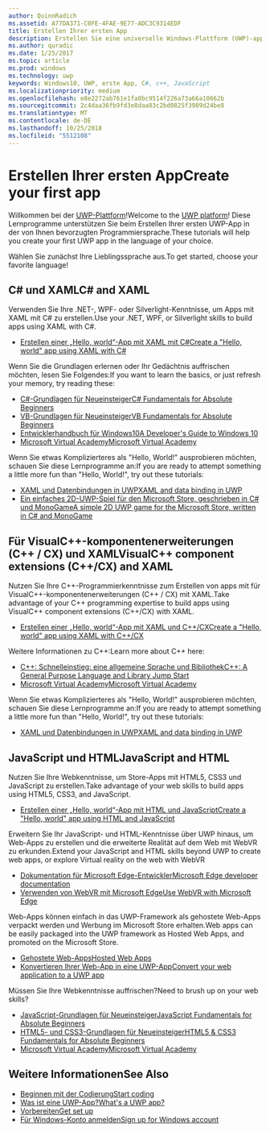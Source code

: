 ```yaml
---
author: QuinnRadich
ms.assetid: A77DA371-C0FE-4FAE-9E77-ADC3C9314EDF
title: Erstellen Ihrer ersten App
description: Erstellen Sie eine universelle Windows-Plattform (UWP)-app für Windows 10 mithilfe Ihrer bevorzugte Programmiersprache.
ms.author: quradic
ms.date: 1/25/2017
ms.topic: article
ms.prod: windows
ms.technology: uwp
keywords: Windows10, UWP, erste App, C#, c++, JavaScript
ms.localizationpriority: medium
ms.openlocfilehash: e8e2272ab761e1fa0bc9514f226a73a66a10662b
ms.sourcegitcommit: 2c4daa36fb9fd3e8daa83c2bd0825f3989d24be8
ms.translationtype: MT
ms.contentlocale: de-DE
ms.lasthandoff: 10/25/2018
ms.locfileid: "5512108"
---
```

# <a name="create-your-first-app"></a><span data-ttu-id="5146c-104">Erstellen Ihrer ersten App</span><span class="sxs-lookup"><span data-stu-id="5146c-104">Create your first app</span></span>

<span data-ttu-id="5146c-105">Willkommen bei der [UWP-Plattform](universal-application-platform-guide.md)!</span><span class="sxs-lookup"><span data-stu-id="5146c-105">Welcome to the [UWP platform](universal-application-platform-guide.md)!</span></span> <span data-ttu-id="5146c-106">Diese Lernprogramme unterstützen Sie beim Erstellen Ihrer ersten UWP-App in der von Ihnen bevorzugten Programmiersprache.</span><span class="sxs-lookup"><span data-stu-id="5146c-106">These tutorials will help you create your first UWP app in the language of your choice.</span></span>

<span data-ttu-id="5146c-107">Wählen Sie zunächst Ihre Lieblingssprache aus.</span><span class="sxs-lookup"><span data-stu-id="5146c-107">To get started, choose your favorite language!</span></span>

## <a name="c-and-xaml"></a><span data-ttu-id="5146c-108">C# und XAML</span><span class="sxs-lookup"><span data-stu-id="5146c-108">C# and XAML</span></span>

<span data-ttu-id="5146c-109">Verwenden Sie Ihre .NET-, WPF- oder Silverlight-Kenntnisse, um Apps mit XAML mit C# zu erstellen.</span><span class="sxs-lookup"><span data-stu-id="5146c-109">Use your .NET, WPF, or Silverlight skills to build apps using XAML with C#.</span></span>

* [<span data-ttu-id="5146c-110">Erstellen einer „Hello, world“-App mit XAML mit C#</span><span class="sxs-lookup"><span data-stu-id="5146c-110">Create a "Hello, world" app using XAML with C#</span></span>](create-a-hello-world-app-xaml-universal.md)

<span data-ttu-id="5146c-111">Wenn Sie die Grundlagen erlernen oder Ihr Gedächtnis auffrischen möchten, lesen Sie Folgendes:</span><span class="sxs-lookup"><span data-stu-id="5146c-111">If you want to learn the basics, or just refresh your memory, try reading these:</span></span>

* [<span data-ttu-id="5146c-112">C#-Grundlagen für Neueinsteiger</span><span class="sxs-lookup"><span data-stu-id="5146c-112">C# Fundamentals for Absolute Beginners</span></span>](https://go.microsoft.com/fwlink/?linkid=850801)
* [<span data-ttu-id="5146c-113">VB-Grundlagen für Neueinsteiger</span><span class="sxs-lookup"><span data-stu-id="5146c-113">VB Fundamentals for Absolute Beginners</span></span>](https://go.microsoft.com/fwlink/?linkid=850802)
* [<span data-ttu-id="5146c-114">Entwicklerhandbuch für Windows10</span><span class="sxs-lookup"><span data-stu-id="5146c-114">A Developer's Guide to Windows 10</span></span>](https://go.microsoft.com/fwlink/?linkid=850804)
* [<span data-ttu-id="5146c-115">Microsoft Virtual Academy</span><span class="sxs-lookup"><span data-stu-id="5146c-115">Microsoft Virtual Academy</span></span>](http://www.microsoftvirtualacademy.com/)

<span data-ttu-id="5146c-116">Wenn Sie etwas Komplizierteres als "Hello, World!" ausprobieren möchten, schauen Sie diese Lernprogramme an:</span><span class="sxs-lookup"><span data-stu-id="5146c-116">If you are ready to attempt something a little more fun than "Hello, World!", try out these tutorials:</span></span>

* [<span data-ttu-id="5146c-117">XAML und Datenbindungen in UWP</span><span class="sxs-lookup"><span data-stu-id="5146c-117">XAML and data binding in UWP</span></span>](xaml-basics-intro.md)
* [<span data-ttu-id="5146c-118">Ein einfaches 2D-UWP-Spiel für den Microsoft Store, geschrieben in C# und MonoGame</span><span class="sxs-lookup"><span data-stu-id="5146c-118">A simple 2D UWP game for the Microsoft Store, written in C# and MonoGame</span></span>](get-started-tutorial-game-mg2d.md)


## <a name="visualc-component-extensions-ccx-and-xaml"></a><span data-ttu-id="5146c-119">Für VisualC++-komponentenerweiterungen (C++ / CX) und XAML</span><span class="sxs-lookup"><span data-stu-id="5146c-119">VisualC++ component extensions (C++/CX) and XAML</span></span>

<span data-ttu-id="5146c-120">Nutzen Sie Ihre C++-Programmierkenntnisse zum Erstellen von apps mit für VisualC++-komponentenerweiterungen (C++ / CX) mit XAML.</span><span class="sxs-lookup"><span data-stu-id="5146c-120">Take advantage of your C++ programming expertise to build apps using VisualC++ component extensions (C++/CX) with XAML.</span></span>

* [<span data-ttu-id="5146c-121">Erstellen einer „Hello, world“-App mit XAML und C++/CX</span><span class="sxs-lookup"><span data-stu-id="5146c-121">Create a "Hello, world" app using XAML with C++/CX</span></span>](create-a-basic-windows-10-app-in-cpp.md)

<span data-ttu-id="5146c-122">Weitere Informationen zu C++:</span><span class="sxs-lookup"><span data-stu-id="5146c-122">Learn more about C++ here:</span></span>

* [<span data-ttu-id="5146c-123">C++: Schnelleinstieg: eine allgemeine Sprache und Bibliothek</span><span class="sxs-lookup"><span data-stu-id="5146c-123">C++: A General Purpose Language and Library Jump Start</span></span>](http://www.microsoftvirtualacademy.com/training-courses/c-a-general-purpose-language-and-library-jump-start)
* [<span data-ttu-id="5146c-124">Microsoft Virtual Academy</span><span class="sxs-lookup"><span data-stu-id="5146c-124">Microsoft Virtual Academy</span></span>](http://go.microsoft.com/fwlink/p/?LinkID=389916)

<span data-ttu-id="5146c-125">Wenn Sie etwas Komplizierteres als "Hello, World!" ausprobieren möchten, schauen Sie diese Lernprogramme an:</span><span class="sxs-lookup"><span data-stu-id="5146c-125">If you are ready to attempt something a little more fun than "Hello, World!", try out these tutorials:</span></span>

* [<span data-ttu-id="5146c-126">XAML und Datenbindungen in UWP</span><span class="sxs-lookup"><span data-stu-id="5146c-126">XAML and data binding in UWP</span></span>](xaml-basics-intro.md)

## <a name="javascript-and-html"></a><span data-ttu-id="5146c-127">JavaScript und HTML</span><span class="sxs-lookup"><span data-stu-id="5146c-127">JavaScript and HTML</span></span>

<span data-ttu-id="5146c-128">Nutzen Sie Ihre Webkenntnisse, um Store-Apps mit HTML5, CSS3 und JavaScript zu erstellen.</span><span class="sxs-lookup"><span data-stu-id="5146c-128">Take advantage of your web skills to build apps using HTML5, CSS3, and JavaScript.</span></span>

* [<span data-ttu-id="5146c-129">Erstellen einer „Hello, world“-App mit HTML und JavaScript</span><span class="sxs-lookup"><span data-stu-id="5146c-129">Create a "Hello, world" app using HTML and JavaScript</span></span>](create-a-hello-world-app-js-uwp.md)

<span data-ttu-id="5146c-130">Erweitern Sie Ihr JavaScript- und HTML-Kenntnisse über UWP hinaus, um Web-Apps zu erstellen und die erweiterte Realität auf dem Web mit WebVR zu erkunden.</span><span class="sxs-lookup"><span data-stu-id="5146c-130">Extend your JavaScript and HTML skills beyond UWP to create web apps, or explore Virtual reality on the web with WebVR</span></span>

* [<span data-ttu-id="5146c-131">Dokumentation für Microsoft Edge-Entwickler</span><span class="sxs-lookup"><span data-stu-id="5146c-131">Microsoft Edge developer documentation</span></span>](https://docs.microsoft.com/microsoft-edge/)
* [<span data-ttu-id="5146c-132">Verwenden von WebVR mit Microsoft Edge</span><span class="sxs-lookup"><span data-stu-id="5146c-132">Use WebVR with Microsoft Edge</span></span>](https://docs.microsoft.com/en-us/microsoft-edge/webvr/)

<span data-ttu-id="5146c-133">Web-Apps können einfach in das UWP-Framework als gehostete Web-Apps verpackt werden und Werbung im Microsoft Store erhalten.</span><span class="sxs-lookup"><span data-stu-id="5146c-133">Web apps can be easily packaged into the UWP framework as Hosted Web Apps, and promoted on the Microsoft Store.</span></span>

* [<span data-ttu-id="5146c-134">Gehostete Web-Apps</span><span class="sxs-lookup"><span data-stu-id="5146c-134">Hosted Web Apps</span></span>](https://developer.microsoft.com/windows/bridges/hosted-web-apps)
* [<span data-ttu-id="5146c-135">Konvertieren Ihrer Web-App in eine UWP-App</span><span class="sxs-lookup"><span data-stu-id="5146c-135">Convert your web application to a UWP app</span></span>](../porting/hwa-create-windows.md)

<span data-ttu-id="5146c-136">Müssen Sie Ihre Webkenntnisse auffrischen?</span><span class="sxs-lookup"><span data-stu-id="5146c-136">Need to brush up on your web skills?</span></span>

* [<span data-ttu-id="5146c-137">JavaScript-Grundlagen für Neueinsteiger</span><span class="sxs-lookup"><span data-stu-id="5146c-137">JavaScript Fundamentals for Absolute Beginners</span></span>](http://www.microsoftvirtualacademy.com/training-courses/javascript-fundamentals-for-absolute-beginners)
* [<span data-ttu-id="5146c-138">HTML5- und CSS3-Grundlagen für Neueinsteiger</span><span class="sxs-lookup"><span data-stu-id="5146c-138">HTML5 & CSS3 Fundamentals for Absolute Beginners</span></span>](http://www.microsoftvirtualacademy.com/training-courses/html5-css3-fundamentals-development-for-absolute-beginners)
* [<span data-ttu-id="5146c-139">Microsoft Virtual Academy</span><span class="sxs-lookup"><span data-stu-id="5146c-139">Microsoft Virtual Academy</span></span>](http://go.microsoft.com/fwlink/p/?LinkID=389916)

## <a name="see-also"></a><span data-ttu-id="5146c-140">Weitere Informationen</span><span class="sxs-lookup"><span data-stu-id="5146c-140">See Also</span></span>

* [<span data-ttu-id="5146c-141">Beginnen mit der Codierung</span><span class="sxs-lookup"><span data-stu-id="5146c-141">Start coding</span></span>](create-uwp-apps.md)
* [<span data-ttu-id="5146c-142">Was ist eine UWP-App?</span><span class="sxs-lookup"><span data-stu-id="5146c-142">What's a UWP app?</span></span>](universal-application-platform-guide.md)
* [<span data-ttu-id="5146c-143">Vorbereiten</span><span class="sxs-lookup"><span data-stu-id="5146c-143">Get set up</span></span>](get-set-up.md)
* [<span data-ttu-id="5146c-144">Für Windows-Konto anmelden</span><span class="sxs-lookup"><span data-stu-id="5146c-144">Sign up for Windows account</span></span>](sign-up.md)
